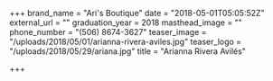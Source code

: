 +++
brand_name = "Ari's Boutique"
date = "2018-05-01T05:05:52Z"
external_url = ""
graduation_year = 2018
masthead_image = ""
phone_number = "(506) 8674-3627"
teaser_image = "/uploads/2018/05/01/arianna-rivera-aviles.jpg"
teaser_logo = "/uploads/2018/05/29/ariana.jpg"
title = "Arianna Rivera Avilés"

+++

